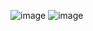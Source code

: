 ![image](https://github.com/user-attachments/assets/1a50ca37-0192-4470-a7b6-f36e81a7be67)
![image](https://github.com/user-attachments/assets/2154339b-d927-4506-aacd-4dd34212e8de)

